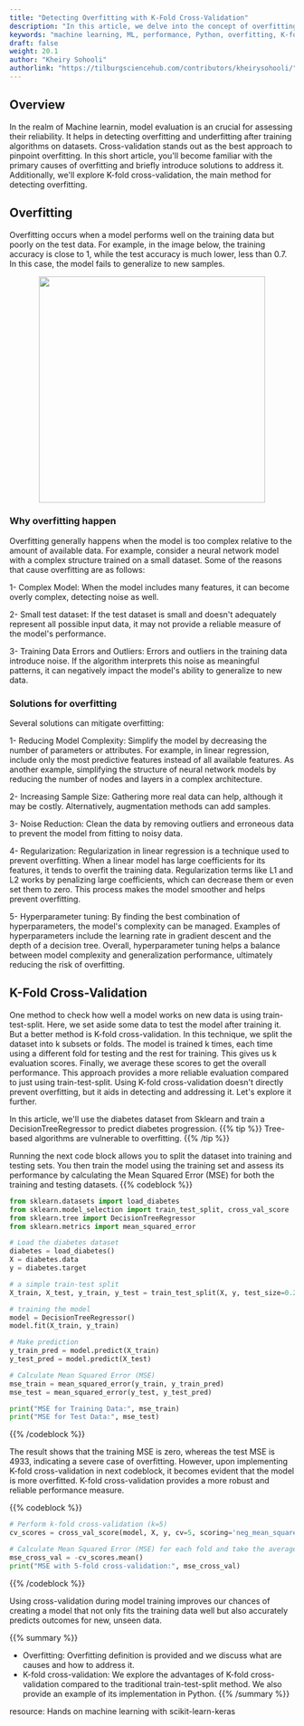 ```yaml
---
title: "Detecting Overfitting with K-Fold Cross-Validation"
description: "In this article, we delve into the concept of overfitting and introduce K-fold cross-validation as a reliable technique for identifying overfitting in models."
keywords: "machine learning, ML, performance, Python, overfitting, K-fold Crossvalidation, performance, regularization, hyperparameter tuning"
draft: false
weight: 20.1
author: "Kheiry Sohooli"
authorlink: "https://tilburgsciencehub.com/contributors/kheirysohooli/" 
---
```


## Overview
In the realm of Machine learnin, model evaluation is an crucial for assessing their reliability. It helps in detecting overfitting and underfitting after training algorithms on datasets. Cross-validation stands out as the best approach to pinpoint overfitting.
In this short article, you'll become familiar with the primary causes of overfitting and briefly introduce solutions to address it. Additionally, we'll explore K-fold cross-validation, the main method for detecting overfitting.
## Overfitting 
Overfitting occurs when a model performs well on the training data but poorly on the test data. For example, in the image below, the training accuracy is close to 1, while the test accuracy is much lower, less than 0.7. In this case, the model fails to generalize to new samples.
<div align="center">
  <img src="../images/overfitting.png" width="400">
</div> 

### Why overfitting happen
Overfitting generally happens when the model is too complex relative to the amount of available data. For example, consider a neural network model with a complex structure trained on a small dataset. Some of the reasons that cause overfitting are as follows: 

1- Complex Model: When the model includes many features, it can become overly complex, detecting noise as well.

2- Small test dataset: If the test dataset is small and doesn't adequately represent all possible input data, it may not provide a reliable measure of the model's performance.

3- Training Data Errors and Outliers: Errors and outliers in the training data introduce noise. If the algorithm interprets this noise as meaningful patterns, it can negatively impact the model's ability to generalize to new data.
### Solutions for overfitting
Several solutions can mitigate  overfitting:

1- Reducing Model Complexity: Simplify the model by decreasing the number of parameters or attributes. For example, in linear regression, include only the most predictive features instead of all available features. As another example, simplifying the structure of neural network models by reducing the number of nodes and layers in a complex architecture.

2- Increasing Sample Size: Gathering more real data can help, although it may be costly. Alternatively, augmentation methods can add samples.

3- Noise Reduction: Clean the data by removing outliers and erroneous data to prevent the model from fitting to noisy data.

4- Regularization: Regularization in linear regression is a technique used to prevent overfitting. When a linear model has large coefficients for its features, it tends to overfit the training data. Regularization terms like L1 and L2 works by penalizing large coefficients, which can decrease them or even set them to zero. This process makes the model smoother and helps prevent overfitting.

5- Hyperparameter tuning: By finding the best combination of hyperparameters, the model's complexity can be managed. Examples of hyperparameters include the learning rate in gradient descent and the depth of a decision tree. Overall, hyperparameter tuning helps a balance between model complexity and generalization performance, ultimately reducing the risk of overfitting.
## K-Fold Cross-Validation
One method to check how well a model works on new data is using train-test-split. Here, we set aside some data to test the model after training it. But a better method is K-fold cross-validation. In this technique, we split the dataset into k subsets or folds. The model is trained k times, each time using a different fold for testing and the rest for training. This gives us k evaluation scores. Finally, we average these scores to get the overall performance. This approach provides a more reliable evaluation compared to just using train-test-split.
Using K-fold cross-validation doesn't directly prevent overfitting, but it aids in detecting and addressing it. Let's explore it further.

In this article, we'll use the diabetes dataset from Sklearn and train a DecisionTreeRegressor to predict diabetes progression.
{{% tip %}}
Tree-based algorithms are vulnerable to overfitting. 
{{% /tip %}}

Running the next code block allows you to split the dataset into training and testing sets. You then train the model using the training set and assess its performance by calculating the Mean Squared Error (MSE) for both the training and testing datasets.
{{% codeblock %}}
```Python
from sklearn.datasets import load_diabetes
from sklearn.model_selection import train_test_split, cross_val_score
from sklearn.tree import DecisionTreeRegressor
from sklearn.metrics import mean_squared_error

# Load the diabetes dataset
diabetes = load_diabetes()
X = diabetes.data
y = diabetes.target

# a simple train-test split 
X_train, X_test, y_train, y_test = train_test_split(X, y, test_size=0.2, random_state=42)

# training the model
model = DecisionTreeRegressor()
model.fit(X_train, y_train)

# Make prediction
y_train_pred = model.predict(X_train)
y_test_pred = model.predict(X_test)

# Calculate Mean Squared Error (MSE)
mse_train = mean_squared_error(y_train, y_train_pred)
mse_test = mean_squared_error(y_test, y_test_pred)

print("MSE for Training Data:", mse_train)
print("MSE for Test Data:", mse_test)
```
{{% /codeblock %}}

The result shows that the training MSE is zero, whereas the test MSE is 4933, indicating a severe case of overfitting. However, upon implementing K-fold cross-validation in next codeblock, it becomes evident that the model is more overfitted. K-fold cross-validation provides a more robust and reliable performance measure. 

{{% codeblock %}}
```Python
# Perform k-fold cross-validation (k=5)
cv_scores = cross_val_score(model, X, y, cv=5, scoring='neg_mean_squared_error')

# Calculate Mean Squared Error (MSE) for each fold and take the average
mse_cross_val = -cv_scores.mean()
print("MSE with 5-fold cross-validation:", mse_cross_val)
```
{{% /codeblock %}}

Using cross-validation during model training improves our chances of creating a model that not only fits the training data well but also accurately predicts outcomes for new, unseen data.

 {{% summary %}}
- Overfitting: Overfitting definition is provided and we discuss what are causes and how to address it.
- K-fold cross-validation: We explore the advantages of K-fold cross-validation compared to the traditional train-test-split method. We also provide an example of its implementation in Python.
 {{% /summary %}}







resource: Hands on machine learning with scikit-learn-keras
